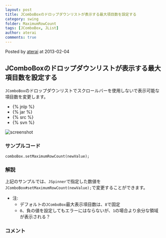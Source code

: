 ```yaml
---
layout: post
title: JComboBoxのドロップダウンリストが表示する最大項目数を設定する
category: swing
folder: MaximumRowCount
tags: [JComboBox, JList]
author: aterai
comments: true
---
```


Posted by [aterai](http://terai.xrea.jp/aterai.html) at 2013-02-04

## JComboBoxのドロップダウンリストが表示する最大項目数を設定する
`JComboBox`のドロップダウンリストでスクロールバーを使用しないで表示可能な項目数を変更します。

- {% jnlp %}
- {% jar %}
- {% src %}
- {% svn %}

<!-- dummy comment line for breaking list -->

![screenshot](https://lh4.googleusercontent.com/-6YdIN-49R8M/UQ6Cpy8yQdI/AAAAAAAABdE/-6_SS6KCdDE/s800/MaximumRowCount.png)

### サンプルコード
<pre class="prettyprint"><code>comboBox.setMaximumRowCount(newValue);
</code></pre>

### 解説
上記のサンプルでは、`JSpinner`で指定した数値を`JComboBox#setMaximumRowCount(newValue);`で変更することができます。

- 注:
    - デフォルトの`JComboBox`最大表示項目数は、`8`で固定
    - `0`、負の値を設定してもエラーにはならないが、`1`の場合より余分な領域が表示される？

<!-- dummy comment line for breaking list -->

### コメント
